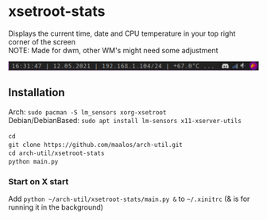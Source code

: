 # xsetroot-stats
Displays the current time, date and CPU temperature in your top right corner of the screen  
NOTE: Made for dwm, other WM's might need some adjustment

![image](xsetroot-stats.png)

## Installation
Arch: `sudo pacman -S lm_sensors xorg-xsetroot`  
Debian/DebianBased: `sudo apt install lm-sensors x11-xserver-utils`  

`cd`  
`git clone https://github.com/maalos/arch-util.git`  
`cd arch-util/xsetroot-stats`  
`python main.py`  

### Start on X start
Add `python ~/arch-util/xsetroot-stats/main.py &` to `~/.xinitrc` (& is for running it in the background)

